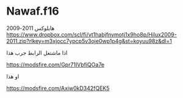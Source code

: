 # Nawaf.f16

هايلوكس 2011-2009
https://www.dropbox.com/scl/fi/vt1habjfnvmotj1x9ho8p/Hilux2009-2011.zip?rlkey=m3xjocc7ypcp5v3oje0wp1p4g&st=koyuu98z&dl=1

اذا ماشتغل الرابط جرب هذا

https://modsfire.com/Gpr71IVbfiQOa7e



او هذا 

https://modsfire.com/Axiw0kD342fQEK5

